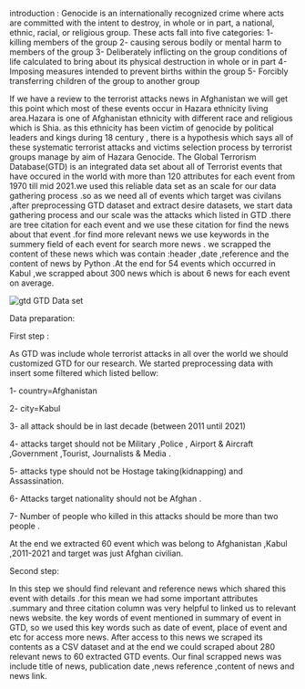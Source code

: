 introduction :
Genocide is an internationally recognized crime where acts are committed with the intent to destroy, in whole or in part, a national, ethnic, racial, or religious group. These acts fall into five categories: 
1-	killing members of the group 
2-	causing serous bodily or mental harm to members of the group
3-	Deliberately inflicting on the group conditions of life calculated to bring about its physical destruction in whole or in part
4-	Imposing measures intended to prevent births within the group
5-	Forcibly transferring children of the group to another group

If we have a review to the terrorist attacks news in Afghanistan we will get this point which most of these events occur in Hazara ethnicity living area.Hazara is one of Afghanistan ethnicity with different race and religious which is Shia. as this ethnicity has been victim of genocide by political leaders and kings during 18 century   , there is a hypothesis which says all of these systematic terrorist attacks and victims selection process by terrorist groups manage by aim of Hazara Genocide.
The Global Terrorism Database(GTD) is an integrated data set about all of Terrorist events that have occured in the world with more than 120 attributes for each event from 1970 till mid 2021.we used this reliable data set as an scale for our data gathering process .so as we need all of events which target was civilans ,after preprocessing GTD dataset and extract desire datasets, we start data gathering process and our scale was the attacks which listed in GTD .there are tree citation for each event and we use these citation for find the news about that event .for find more relevant news we use keywords in the summery field of each event for search more news . we scrapped the content of these news which was contain :header ,date ,reference and the content of news by Python .At the end for 54 events which occurred in Kabul ,we scrapped about 300 news which is about 6 news for each event on average.



![gtd](https://github.com/minaajafari/TerrorismDatabaseFactDiscovery/assets/117638768/f66021f0-49e1-49eb-a834-93d4efbd77d6)
                                                      GTD Data set




Data preparation:

First step : 

As GTD was include whole terrorist attacks in all over the world we should customized GTD for our research. We started preprocessing data with insert some filtered which listed bellow:

1-	country=Afghanistan

2-	city=Kabul

3-	all attack should be in last decade (between 2011 until 2021)

4-	attacks target should not be Military ,Police , Airport & Aircraft ,Government ,Tourist, Journalists & Media .

5-	attacks type should not be Hostage taking(kidnapping) and Assassination.

6-	Attacks target nationality should not be Afghan .

7-	Number of people who killed in this attacks should be more than two people .

 At the end we extracted 60 event which was belong to Afghanistan ,Kabul ,2011-2021 and target was just Afghan civilian.
 

Second step:

In this step we should find relevant and reference news which shared this event with details .for this mean we had some important attributes .summary and  three citation column was very helpful to linked us to relevant news website. the key words of event mentioned in summary of event in GTD, so we used this key words such as date of event, place of event and etc for access more news.
After access to this news we scraped its contents as a CSV dataset and at the end we could scraped about 280 relevant news to 60 extracted GTD events.
Our final scrapped news was include title of news, publication date ,news reference ,content of news and news link.






